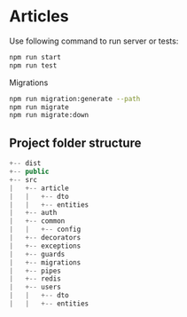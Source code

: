 # Articles
Use following command to run server or tests:
```sh
npm run start
npm run test
```
Migrations
```sh
npm run migration:generate --path
npm run migrate
npm run migrate:down
```
## Project folder structure
```js
+-- dist
+-- public
+-- src
|   +-- article
|   |   +-- dto
|   |   +-- entities
|   +-- auth
|   +-- common
|   |   +-- config
|   +-- decorators
|   +-- exceptions
|   +-- guards
|   +-- migrations
|   +-- pipes
|   +-- redis
|   +-- users
|   |   +-- dto
|   |   +-- entities
```